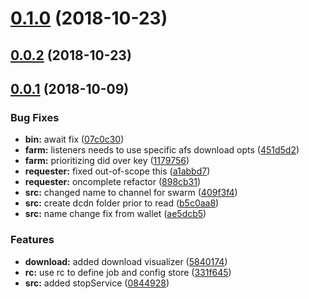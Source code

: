 <a name="0.1.0"></a>
# [0.1.0](https://github.com/littlstar/ara-network-node-dcdn-farm/compare/0.0.2...0.1.0) (2018-10-23)



<a name="0.0.2"></a>
## [0.0.2](https://github.com/littlstar/ara-network-node-dcdn-farm/compare/0.0.1...0.0.2) (2018-10-23)



<a name="0.0.1"></a>
## [0.0.1](https://github.com/littlstar/ara-network-node-dcdn-farm/compare/0844928...0.0.1) (2018-10-09)


### Bug Fixes

* **bin:** await fix ([07c0c30](https://github.com/littlstar/ara-network-node-dcdn-farm/commit/07c0c30))
* **farm:** listeners needs to use specific afs download opts ([451d5d2](https://github.com/littlstar/ara-network-node-dcdn-farm/commit/451d5d2))
* **farm:** prioritizing did over key ([1179756](https://github.com/littlstar/ara-network-node-dcdn-farm/commit/1179756))
* **requester:** fixed out-of-scope this ([a1abbd7](https://github.com/littlstar/ara-network-node-dcdn-farm/commit/a1abbd7))
* **requester:** oncomplete refactor ([898cb31](https://github.com/littlstar/ara-network-node-dcdn-farm/commit/898cb31))
* **src:** changed name to channel for swarm ([409f3f4](https://github.com/littlstar/ara-network-node-dcdn-farm/commit/409f3f4))
* **src:** create dcdn folder prior to read ([b5c0aa8](https://github.com/littlstar/ara-network-node-dcdn-farm/commit/b5c0aa8))
* **src:** name change fix from wallet ([ae5dcb5](https://github.com/littlstar/ara-network-node-dcdn-farm/commit/ae5dcb5))


### Features

* **download:** added download visualizer ([5840174](https://github.com/littlstar/ara-network-node-dcdn-farm/commit/5840174))
* **rc:** use rc to define job and config store ([331f645](https://github.com/littlstar/ara-network-node-dcdn-farm/commit/331f645))
* **src:** added stopService ([0844928](https://github.com/littlstar/ara-network-node-dcdn-farm/commit/0844928))



